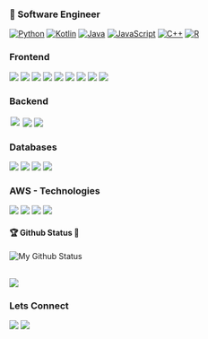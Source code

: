 
### 📝  Software Engineer 
 
[![Python](https://img.shields.io/badge/Python-yellow?style=flat&logo=python&logoColor=white&link=https://github.com/rideam)](https://github.com/rideam)
[![Kotlin](https://img.shields.io/badge/Kotlin-blue?style=flat&logo=kotlin&logoColor=white&link=https://github.com/rideam)](https://github.com/rideam)
[![Java](https://img.shields.io/badge/Java-orange?style=flat&logo=java&logoColor=white&link=https://github.com/rideam)](https://github.com/rideam)
[![JavaScript](https://img.shields.io/badge/-JavaScript-black?style=flat&logo=javascript&link=https://github.com/rideam)](https://github.com/rideam) 
[![C++](https://img.shields.io/badge/-C++-00599C?style=flat&logo=cplusplus&link=https://github.com/rideam)](https://github.com/rideam)
[![R](https://img.shields.io/badge/-R-blue?style=flat&logo=r&link=https://github.com/rideam)](https://github.com/rideam)


### Frontend
<img src="https://img.shields.io/badge/javascript%20-%23323330.svg?&style=flat&logo=javascript&logoColor=%23F7DF1E"/>&nbsp;<img src="https://img.shields.io/badge/html5%20-%23E34F26.svg?&style=flat&logo=html5&logoColor=white"/>&nbsp;<img src="https://img.shields.io/badge/css3%20-%231572B6.svg?&style=flat&logo=css3&logoColor=white"/>&nbsp;<img src="https://img.shields.io/badge/react%20-%2320232a.svg?&style=flat&logo=react&logoColor=%2361DAFB"/>&nbsp;<img src="https://img.shields.io/badge/bootstrap%20-%23563D7C.svg?&style=flat&logo=bootstrap&logoColor=white"/>&nbsp;<img src="https://img.shields.io/badge/material%20ui%20-%230081CB.svg?&style=flat&logo=material-ui&logoColor=white"/>&nbsp;<img src="https://img.shields.io/badge/redux%20-%23593d88.svg?&style=flat&logo=redux&logoColor=white"/>&nbsp;<img src="https://img.shields.io/badge/jquery%20-%230769AD.svg?&style=flat&logo=jquery&logoColor=white"/>&nbsp;<img src="https://img.shields.io/badge/NextJs%20-%238969AD.svg?&style=flat&logo=nextdotjs&logoColor=white"/>


### Backend
<img style="margin:2px;" src="https://img.shields.io/badge/node.js%20-%2343853D.svg?&style=flat&logo=node.js&logoColor=white"/>&nbsp;<img src="https://img.shields.io/badge/express.js%20-%23404d59.svg?&style=flat&logo=express&logoColor=white"/>&nbsp;<img src="https://img.shields.io/badge/NextJs-%238969AD.svg?&style=flat&logo=nextdotjs&logoColor=white"/>

### Databases
<img src="https://img.shields.io/badge/MySql-%23000000.svg?&style=flat&logo=mysql&logoColor=white"/>&nbsp;<img src="https://img.shields.io/badge/PostgreSql-%29900000.svg?&style=flat&logo=postgresql&logoColor=white"/>&nbsp;<img src="https://img.shields.io/badge/MongoDB-%23009900.svg?&style=flat&logo=mongodb&logoColor=white"/>&nbsp;<img src="https://img.shields.io/badge/DynamoDB-%23789900.svg?&style=flat&logo=amazonaws&logoColor=white"/>&nbsp;

### AWS - Technologies
<img src="https://img.shields.io/badge/-AWS-orange?style=flat&logo=amazonaws"/>&nbsp;<img src="https://img.shields.io/badge/Fargate-%29120000.svg?&style=flat&logo=amazonaws&logoColor=white"/>&nbsp;<img src="https://img.shields.io/badge/Cloud9-%23709900.svg?&style=flat&logo=amazonaws&logoColor=white"/>&nbsp;<img src="https://img.shields.io/badge/DynamoDB-%23789900.svg?&style=flat&logo=amazonaws&logoColor=white"/>&nbsp;



#### 🏆 Github Status 👀 
![My Github Status](https://github-readme-stats.vercel.app/api?username=rideam&show_icons=true&hide_border=true&count_private=true)

<br>
<a href="https://github.com/rideam">
  <img align="center" src="https://github-readme-stats.vercel.app/api/top-langs/?username=rideam&layout=compact" />
</a>
<br>

### Lets Connect
<div><a href="https://github.com/rideam"><img src="https://img.shields.io/badge/github%20-%23121011.svg?&style=flat&logo=github&logoColor=white"/></a> <a href="https://www.linkedin.com/in/tatenda-muvhu/"><img src="https://img.shields.io/badge/linkedin%20-%230077B5.svg?&style=flat&logo=linkedin&logoColor=white"/></a>
</div>



